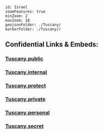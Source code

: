 
```leaflet
id: Israel
zoomFeatures: true 
minZoom: 2 
maxZoom: 18
geojsonFolder: ./Tuscany/
markerFolder: ./Tuscany//
```



## Confidential Links & Embeds: 

### [Tuscany.public](/_public/\Earth\Continent\Europe\Europe~South\Italy\regions~ItalyTuscany.public.md) 

### [Tuscany.internal](/_internal/\Earth\Continent\Europe\Europe~South\Italy\regions~ItalyTuscany.internal.md) 

### [Tuscany.protect](/_protect/\Earth\Continent\Europe\Europe~South\Italy\regions~ItalyTuscany.protect.md) 

### [Tuscany.private](/_private/\Earth\Continent\Europe\Europe~South\Italy\regions~ItalyTuscany.private.md) 

### [Tuscany.personal](/_personal/\Earth\Continent\Europe\Europe~South\Italy\regions~ItalyTuscany.personal.md) 

### [Tuscany.secret](/_secret/\Earth\Continent\Europe\Europe~South\Italy\regions~ItalyTuscany.secret.md)

